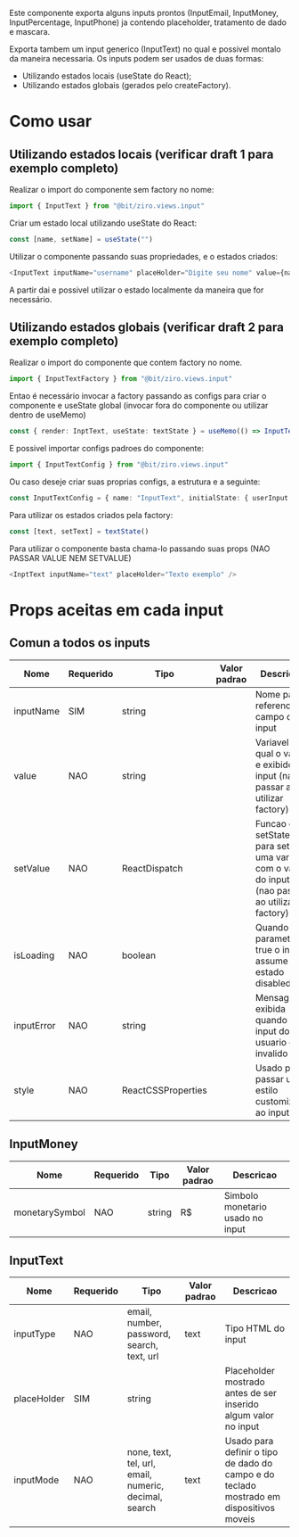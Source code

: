 Este componente exporta alguns inputs prontos (InputEmail, InputMoney, InputPercentage, InputPhone) ja contendo placeholder, tratamento de dado e mascara.

Exporta tambem um input generico (InputText) no qual e possivel montalo da maneira necessaria.
Os inputs podem ser usados de duas formas:

- Utilizando estados locais (useState do React);
- Utilizando estados globais (gerados pelo createFactory).

# Como usar

## Utilizando estados locais (verificar draft 1 para exemplo completo)

Realizar o import do componente sem factory no nome:

```typescript
import { InputText } from "@bit/ziro.views.input"
```

Criar um estado local utilizando useState do React:

```typescript
const [name, setName] = useState("")
```

Utilizar o componente passando suas propriedades, e o estados criados:

```typescript
<InputText inputName="username" placeHolder="Digite seu nome" value={name} setValue={setName} />
```

A partir dai e possivel utilizar o estado localmente da maneira que for necessário.

## Utilizando estados globais (verificar draft 2 para exemplo completo)

Realizar o import do componente que contem factory no nome.

```typescript
import { InputTextFactory } from "@bit/ziro.views.input"
```

Entao é necessário invocar a factory passando as configs para criar o componente e useState global (invocar fora do componente ou utilizar dentro de useMemo)

```typescript
const { render: InptText, useState: textState } = useMemo(() => InputTextFactory(InputTextConfig), [])
```

E possivel importar configs padroes do componente:

```typescript
import { InputTextConfig } from "@bit/ziro.views.input"
```

Ou caso deseje criar suas proprias configs, a estrutura e a seguinte:

```typescript
const InputTextConfig = { name: "InputText", initialState: { userInput: "" } }
```

Para utilizar os estados criados pela factory:

```typescript
const [text, setText] = textState()
```

Para utilizar o componente basta chama-lo passando suas props (NAO PASSAR VALUE NEM SETVALUE)

```typescript
<InptText inputName="text" placeHolder="Texto exemplo" />
```

# Props aceitas em cada input

## Comun a todos os inputs

| Nome       | Requerido | Tipo               | Valor padrao | Descricao                                                                                        |
| ---------- | --------- | ------------------ | ------------ | ------------------------------------------------------------------------------------------------ |
| inputName  | SIM       | string             |              | Nome para referenciar o campo de input                                                           |
| value      | NAO       | string             |              | Variavel a qual o valor e exibido no input (nao passar ao utilizar factory)                      |
| setValue   | NAO       | ReactDispatch      |              | Funcao do setState para setar uma variavel com o valor do input (nao passar ao utilizar factory) |
| isLoading  | NAO       | boolean            |              | Quando este parametro e true o input assume seu estado disabled                                  |
| inputError | NAO       | string             |              | Mensagem exibida quando o input do usuario e invalido                                            |
| style      | NAO       | ReactCSSProperties |              | Usado para passar um estilo customizado ao input                                                 |

## InputMoney

| Nome           | Requerido | Tipo   | Valor padrao | Descricao                        |
| -------------- | --------- | ------ | ------------ | -------------------------------- |
| monetarySymbol | NAO       | string | R$           | Simbolo monetario usado no input |

## InputText

| Nome        | Requerido | Tipo                                                  | Valor padrao | Descricao                                                                               |
| ----------- | --------- | ----------------------------------------------------- | ------------ | --------------------------------------------------------------------------------------- |
| inputType   | NAO       | email, number, password, search, text, url            | text         | Tipo HTML do input                                                                      |
| placeHolder | SIM       | string                                                |              | Placeholder mostrado antes de ser inserido algum valor no input                         |
| inputMode   | NAO       | none, text, tel, url, email, numeric, decimal, search | text         | Usado para definir o tipo de dado do campo e do teclado mostrado em dispositivos moveis |
